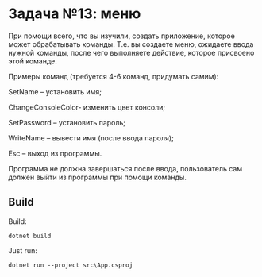 ﻿# Задача №13: меню
При помощи всего, что вы изучили, создать приложение, которое может обрабатывать команды. Т.е. вы создаете меню, ожидаете ввода нужной команды, после чего выполняете действие, которое присвоено этой команде.

Примеры команд (требуется 4-6 команд, придумать самим):

SetName – установить имя;

ChangeConsoleColor- изменить цвет консоли;

SetPassword – установить пароль;

WriteName – вывести имя (после ввода пароля);

Esc – выход из программы.

Программа не должна завершаться после ввода, пользователь сам должен выйти из программы при помощи команды.

## Build

Build:
```
dotnet build
```

Just run:
```
dotnet run --project src\App.csproj
```
